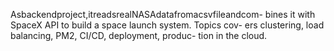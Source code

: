 Asbackendproject,itreadsrealNASAdatafromacsvfileandcom- bines it with SpaceX API to build a space launch system. Topics cov- ers clustering, load balancing, PM2, CI/CD, deployment, produc- tion in the cloud.
